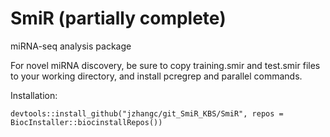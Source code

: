 # SmiR (partially complete)
miRNA-seq analysis package

For novel miRNA discovery, be sure to copy training.smir and test.smir files to your working directory, and install pcregrep and parallel commands.

Installation:
    
    devtools::install_github("jzhangc/git_SmiR_KBS/SmiR", repos = BiocInstaller::biocinstallRepos())    

